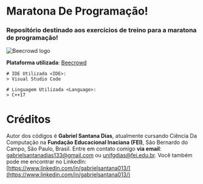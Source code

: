 # Maratona De Programação!

### Repositório destinado aos exercícios de treino para a maratona de programação!


<img src = "https://beecrowd.io/wp-content/uploads/2021/08/beecrowd__roxoHorClean-small-PNG-1.png" alt="Beecrowd logo">


**Plataforma utilizada**: <a href="https://judge.beecrowd.com/pt"> Beecrowd</a>

```
# IDE Utilizada <IDE>:
> Visual Studio Code

# Linguagem Utilizada <Language>:
> C++17
```
# Créditos

Autor dos códigos é **Gabriel Santana Dias**, atualmente cursando Ciência Da Computação na **Fundação Educacional Inaciana (FEI)**, São Bernardo do Campo, São Paulo, Brasil.
Entre em contato comigo **via email**: [gabrielsantanadias133@gmail.com](mailto:gabrielsantanadias133@gmail.com) ou [unifgdias@fei.edu.br](unifgdias@fei.edu.br).
Você também pode me encontrar no LinkedIn: [https://www.linkedin.com/in/gabrielsantana013/](https://www.linkedin.com/in/gabrielsantana013/)
